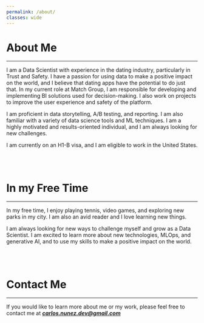 ```yaml
---
permalink: /about/
classes: wide
---
```


# About Me
---
I am a Data Scientist with experience in the dating industry, particularly in Trust and Safety. I have a passion for using data to make a positive impact on the world, and I believe that dating apps have the potential to do just that. In my current role at Match Group, I am responsible for developing and implementing BI solutions used for decision-making. I also work on projects to improve the user experience and safety of the platform.

I am proficient in data storytelling, A/B testing, and reporting. I am also familiar with a variety of data science tools and ML techniques. I am a highly motivated and results-oriented individual, and I am always looking for new challenges.

I am currently on an H1-B visa, and I am eligible to work in the United States.

<br>
<br>

# In my Free Time
---

In my free time, I enjoy playing tennis, video games, and exploring new parks in my city. I am also an avid reader and I love learning new things.

I am always looking for new ways to challenge myself and grow as a Data Scientist. I am excited to learn more about new technologies, MLOps, and generative AI, and to use my skills to make a positive impact on the world.

<br>

<br>

# Contact Me
---
If you would like to learn more about me or my work, please feel free to contact me at ***carlos.nunez.dev@gmail.com***



